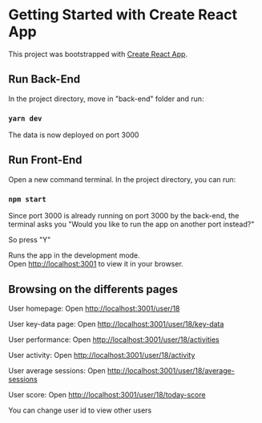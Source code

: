 # Getting Started with Create React App

This project was bootstrapped with [Create React App](https://github.com/facebook/create-react-app).

## Run Back-End

In the project directory, move in "back-end" folder and run:

### `yarn dev`

The data is now deployed on port 3000

## Run Front-End

Open a new command terminal. In the project directory, you can run:
### `npm start`

Since port 3000 is already running on port 3000 by the back-end, the terminal asks you "Would you like to run the app on another port instead?"

So press "Y"

Runs the app in the development mode.\
Open [http://localhost:3001](http://localhost:3001) to view it in your browser.

## Browsing on the differents pages

User homepage:
Open [http://localhost:3001/user/18](http://localhost:3001/user/18)

User key-data page: 
Open [http://localhost:3001/user/18/key-data](http://localhost:3001/user/18/key-data)

User performance: 
Open [http://localhost:3001/user/18/activities](http://localhost:3001/user/18/activities)

User activity: 
Open [http://localhost:3001/user/18/activity](http://localhost:3001/user/18/activity)

User average sessions: 
Open [http://localhost:3001/user/18/average-sessions](http://localhost:3001/user/18/average-sessions)

User score: 
Open [http://localhost:3001/user/18/today-score](http://localhost:3001/user/18/today-score)

You can change user id to view other users